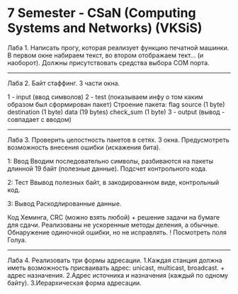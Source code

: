 7 Semester - CSaN (Computing Systems and Networks) (VKSiS)
==========================================================

Лаба 1.
Написать прогу, которая реализует функцию печатной машинки.
В первом окне набираем текст, во втором отображаем тект... (и наоборот).
Должны присутствовать средства выбора COM порта.
_______________________________________________________________________

Лаба 2. Байт стаффинг.
3 части окна.

1 - input (ввод символов)
2 - test (показываем инфу о том каким образом был сформирован пакет)
Строение пакета:
flag
source (1 byte)
destination (1 byte)
data (19 bytes)
check_sum (1 byte)
3 - output (вывод - совпадает с вводом)
_______________________________________________________________________

Лаба 3. Проверить целостность пакетов в сетях.
3 окна. Предусмотреть возможность внесения ошибки (искажения бита).

1: Ввод
Вводим последовательно символы, разбиваются на пакеты длинной 19 байт (полезные данные). Подсчет контрольного кода.

2: Тест
Ввывод полезных байт, в закодированном виде, контрольный код.

3: Вывод
Раскодлированные данные.

Код Хеминга, CRC (можно взять любой) + решение задачи на бумаге для сдачи.
Реализованы не ускоренные методы деления, а обычные.
Обнаружение одиночной ошибки, но не исправлять.
! Посмотреть поля Голуа.
_______________________________________________________________________

Лаба 4. Реализовать три формы адресации.
1.Каждая станция должна иметь возможность присваивать адрес: unicast, multicast, broadcast. + адрес назначения.
2.Адрес источника и назначения (каждый по одному байту).
3.Иерархическая форма адресации.